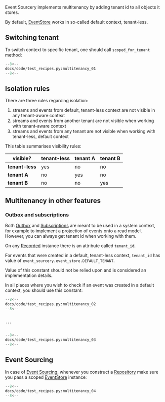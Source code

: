 
Event Sourcery implements multitenancy by adding tenant id to all objects it stores.

By default, [EventStore](../reference/event_store/event_store.md) works in so-called default context, tenant-less.

## Switching tenant

To switch context to specific tenant, one should call `scoped_for_tenant` method:

```python
--8<--
docs/code/test_recipes.py:multitenancy_01
--8<--
```

## Isolation rules

There are three rules regarding isolation:

1. streams and events from default, tenant-less context are not visible in any tenant-aware context
2. streams and events from another tenant are not visible when working with tenant-aware context 
3. streams and events from any tenant are not visible when working with tenant-less, default context

This table summarises visibility rules:

| visible?    | tenant-less | tenant A | tenant B |
|-------------|-------------|----------|----------|
| **tenant-less** | yes         | no       | no       |
| **tenant A**    | no          | yes      | no       |
| **tenant B**    | no          | no       | yes      |

## Multitenancy in other features

### Outbox and subscriptions

Both [Outbox](outbox.md) and [Subscriptions](subscriptions.md) are meant to be used in a system context, for example to implement a projection of events onto a read model.
However, you can always get tenant id when working with them.

On any [Recorded](../reference/event_store/event.md#event_sourceryevent_storeeventrecorded) instance there is an attribute called `tenant_id`.

For events that were created in a default, tenant-less context, `tenant_id` has value of `event_sourcery.event_store.DEFAULT_TENANT`.

Value of this constant should not be relied upon and is considered an implementation details.

In all places where you wish to check if an event was created in a default context, you should use this constant:

```python
--8<--
docs/code/test_recipes.py:multitenancy_02
--8<--


...


--8<--
docs/code/test_recipes.py:multitenancy_03
--8<--
```

## Event Sourcing

In case of [Event Sourcing](event_sourcing.md), whenever you construct a [Repository](../reference/event_sourcing.md#event_sourceryevent_sourcingrepository) make sure you pass a scoped [EventStore](../reference/event_store/event_store.md#event_sourceryevent_storeeventstore) instance:

```python
--8<--
docs/code/test_recipes.py:multitenancy_04
--8<--
```